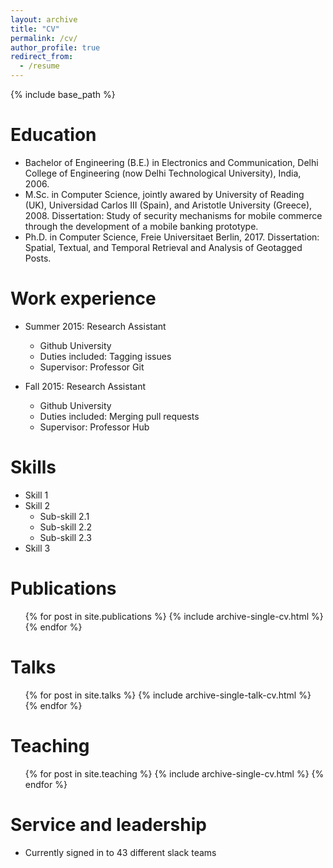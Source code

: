 ```yaml
---
layout: archive
title: "CV"
permalink: /cv/
author_profile: true
redirect_from:
  - /resume
---
```


{% include base_path %}

Education
======
* Bachelor of Engineering (B.E.) in Electronics and Communication, Delhi College of Engineering (now Delhi Technological University), India, 2006.
* M.Sc. in Computer Science, jointly awared by University of Reading (UK), Universidad Carlos III (Spain), and Aristotle University (Greece), 2008.
  Dissertation: Study of security mechanisms for mobile commerce through the development of a mobile banking prototype.
* Ph.D. in Computer Science, Freie Universitaet Berlin, 2017.
  Dissertation: Spatial, Textual, and Temporal Retrieval and Analysis of Geotagged Posts.
  
Work experience
======
* Summer 2015: Research Assistant
  * Github University
  * Duties included: Tagging issues
  * Supervisor: Professor Git

* Fall 2015: Research Assistant
  * Github University
  * Duties included: Merging pull requests
  * Supervisor: Professor Hub
  
Skills
======
* Skill 1
* Skill 2
  * Sub-skill 2.1
  * Sub-skill 2.2
  * Sub-skill 2.3
* Skill 3

Publications
======
  <ul>{% for post in site.publications %}
    {% include archive-single-cv.html %}
  {% endfor %}</ul>
  
Talks
======
  <ul>{% for post in site.talks %}
    {% include archive-single-talk-cv.html %}
  {% endfor %}</ul>
  
Teaching
======
  <ul>{% for post in site.teaching %}
    {% include archive-single-cv.html %}
  {% endfor %}</ul>
  
Service and leadership
======
* Currently signed in to 43 different slack teams
